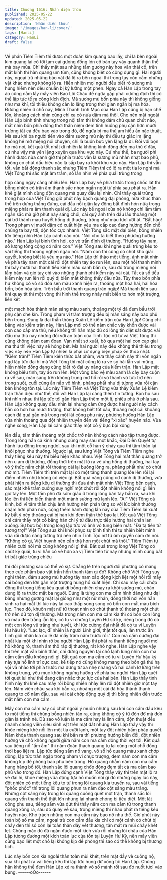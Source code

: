 ```yaml
---
title: Chương 1616: Nhân diện thứu
published: 2025-05-22
updated: 2025-05-22
description: 'Nhân diện thứu'
image: '/images/han-li/cover/'
tags: [HanLi]
category: HanLi
draft: false
---
```


Về phần Tiêm Tiêm thì được một đoàn kim quang bao lấy, chỉ là
bên ngoài kim quang lại có tới tám cái gương đồng lớn cỡ bàn tay
vây quanh thân thể mà bay múa. Chỉ thấy mặt sau những tấm
gương này hoa văn thái cổ, trên mặt kính thì hàn quang um tùm,
cũng không biết có công dụng gì.
Hai người này, ngoại trừ những bảo vật đã lộ ra bên ngoài thì
trong tay còn cầm nhứng vật khác nhưng không lộ ra. Hiển nhiên
mọi người đều biết rõ sương mù hung hiểm nên đều chuẩn bị kỹ
lưỡng một phen. Ngay cả Hàn Lập trong tay áo cũng nắm lấy mấy
viên Bạo Lôi Châu để ngừa gặp phải cường địch thì có thể lập tức
tế ra công kích địch.
Mà sương mù bốn phía này thì không giống như ma khí, tối thiểu
không cần lo lắng trong thời gian ngắn bị ma hóa. Đương nhiên ở
chỗ này, Minh Thanh Linh Mục của Hàn Lập cũng bị hạn chế lớn,
khoảng cách nhìn cũng chỉ xa có nửa dặm mà thôi. Cho nên mặt
ngoài Hàn Lập bĩnh tĩnh nhưng trong nội tâm thì không dám chủ
quan chút nào, mắt nhìn bốn phía đồng thời thần niệm đem tình
huống phụ cận hơn mười trượng tất cả đều bao vào trong đó, để
ngừa bị ma thú am hiểu ẩn nặc thuật.
Mà sau khi ba người tiến vào đám sương mù này thì đều tự giác
im lặng không hề mở miệng nói chuyện, chỉ là buồn bực yên lặng
là đi. Đối với bọn họ mà nói, kết quả tốt nhất dĩ nhiên là không
kinh động đến ma thú ở đây, cứ như vậy mà yên lặng xuyên qua
khu vực này.
Cứ như thế, ba người phi hành được nửa canh giờ thì phía trước
vẫn là sương mù nhàn nhạt bao phủ, không có chút dấu hiệu nào
là sắp bay ra khỏi khu vực này. Hàn Lập thì vẫn tốt, vẫn bất động
thanh sắc nhưng Tiêm Tiêm thì có lộ ra một tia lo nghĩ mà Việt
Tông thì sắc mặt âm trầm, số lần nhìn về phía quái trùng trong

hộp càng ngày càng nhiều lên.
Hàn Lập bay về phía trước trong chốc lát thì bỗng nhiên có trận
âm thanh sắc nhọn ngắn ngủi từ phía sau phát ra. Hắn khẽ giật
mình dừng độn quang mà quay đầu lại nhìn. Chỉ thấy quái trùng
trong hộp của Việt Tông giờ phút này bạch quang đại phóng, nửa
khúc thân thể trên dựng thẳng đứng, cái đầu nổi giận lay động bất
định hơn nữa trong miệng phát ra âm thanh quái dị.
Lúc này bề ngoài của nó không chỉ lấm tấm ngân sắc mà giờ phút
này sáng chói, cái quỷ ảnh trên đầu lâu thoáng một cái trở thành
màu huyết hồng dị thượng, trông như máu tươi ướt át.
"Bất hảo! Trong phạm vị mười dặm có xuất hiện yêu ma cấp cao
đang hướng đến chỗ chúng ta bay tới, độn tốc cực nhanh. Việt
Tông sắc mặt đại biến, bỗng nhiên lớn tiếng nhìn Hàn Lập cảnh
cáo nói.
"Nói cho ta biết theo phương hướng nào."
Hàn Lập lại bình tĩnh hỏi, có vẻ trấn định dị thường.
"Hướng tây nam, số lượng tổng cộng có năm con."
Việt Tông sau khi nghe quái trùng kêu to vài tiếng thì thoáng
nghẹn ngào nói.
"Năm con thì cũng có chút khó giải quyết, không biết là yêu ma
nào."
Hàn Lập thì thào một tiếng, ánh mắt nhìn về phía tây nam một cái
rồi đột nhiên tay áo run lên, sau một hồi thanh minh thì bảy mươi
hai thanh tiểu kiếm màu xanh bắn ra, sau đó trong miệng nói lầm
bầm và giơ tay chỉ vào những thanh phi kiếm này vài cái. Tất cả
số tiểu kiếm này run lên rồi quỷ dị biến mất không thấy đâu nữa.
Tùy theo bốn phía hư không có vô số đóa sen màu xanh hiện ra,
thoáng một hóa hai, hai hóa bốn, bốn hóa tám. Trên bầu trời
thanh quang tràn ngập! Mà thanh liên sau khi quay tít thì một
vòng thì hình thể trong nháy mắt biến to hơn một trượng, liên kết

một mạch hóa thành màn sáng màu xanh, thoáng một tý đã đem
bầu trời phụ cận che kín. Trong phạm vi trăm trượng đều bị màn
sáng này bao phủ bên trong.
Đúng là đại thần thông Xuân Lệ kiếm trận của Hàn Lập!
Cũng chỉ bằng vào kiếm trận này, Hàn Lập mới có thể nắm chắc
vây khốn được vài con cao cấp ma thú, nếu không thì hắn mặc dù
có lòng tin diệt sát được vài đầu ma thú này nhưng đối với an toàn
của Tinh Tộc nữ tử và Việt Tông thì cũng không dám cam đoan.
Vạn nhất sơ xuất, bỏ qua một hai con cao giai ma thú thì việc này
sẽ hỏng bét.
Mà hai người này đều không thể thiếu trong việc này nên Hàn Lập
tự nhiên là phải sử dụng biện pháp ổn thỏa nhất.
"Kiếm trận!"
Tiêm Tiêm kiến thức bất phàm, vừa thấy cảnh này thì vốn ngẩn
ngơ lập tức đại hỉ mà Việt Tông thì mặt cũng lộ ra vẻ sợ hãi lẫn
vui mừng, hiển nhiên đồng dạng cũng biết rõ đại uy năng của
kiếm trận.
Hàn Lập mặt không biểu tình, tay áo run lên. Một vòng bảo vệ
màu xanh lá cây bay cuộn ra về sau, màn sáng trên không trung
mơ hồ rồi vô thanh vô tức trở nên trong suốt, cuối cùng ẩn nấp vô
hình, phảng phất như dị tượng vừa rồi căn bản không tồn tại.
Lúc này Tiêm Tiêm và Việt Tông vừa thấy Xuân Lệ kiếm trận thần
diệu như thế, đối với Hàn Lập lại càng thêm tin tưởng. Bọn họ sau
khi nhìn nhau thì lập tức tới gần Hàn Lập thêm một ít, phiêu phù ở
phía sau.
Hàn Lập không quay đầu nhìn lại nhưng cảm ứng được hai người
này cách hắn có hơn hai mươi trượng, thật không biết tốt xấu,
thoáng một cái khoảng cách đã quá gần mà trong một lát công
phu này, phương hướng Hàn Lập vừa nhìn thoáng qua đột nhiên
truyền đến vài tiếng "xì xào" huyên náo.
Vừa nghe xong, Hàn Lập lại cảm giác thấy một cỗ ý bực bội xông

lên đầu, tâm thần thoáng một chốc trở nên không cách nào tập
trung được. Trong lòng hắn cả kinh nhưng cũng may sau một
khắc, Đại Diễn Quyết tự hành lưu động trong người, sau khi một
cỗ hàn ý chảy qua thì tâm thần lại khôi phục như thường. Ngược
lại, sau lưng Việt Tông và Tiêm Tiêm nghe thấy tiếng kêu này thì
biểu hiện khác nhau.
Việt Tông hai mắt thần quang trở nên u ám dị thường, đồng thời
trên mặt lộ ra vẻ ửng hồng dị thường, hai tay vô ý thức nắm chặt
rồi thoáng cái lại buông lỏng ra, phảng phất như có chút mờ mịt.
Tiêm Tiêm thì trên mặt lại có một tầng thanh quang lóe lên rồi lại
điềm nhiên như không có việc gì.
Bất quá nàng cũng cơ cảnh dị thường, vừa phát hiện ra tiếng kêu
dị thường thì đưa ánh mắt nhìn Việt Tông bên cạnh, sắc mặt khẽ
trầm xuống suy nghĩ một chút rồi đột nhiên không nói gì liền giơ
tay lên. Một tấm phù đã sớm giấu ở trong lòng bàn tay bắn ra, sau
khi lóe lên thì liền biến thành một mảnh sương mù lạnh lẽo.
"A!"
Việt Tông cả kinh, bởi vì tâm thần chịu ảnh hưởng nên phản ứng
so với lúc bình thường chậm hơn phân nửa, cộng thêm hành động
lần này của Tiêm Tiêm lại xuất kỳ bất ý nên thoáng cái bị hàn khí
đem thân thể bao lại. Kết quả Việt Tông chỉ cảm thấy một cỗ băng
hàn chi ý từ đầu trực tiếp hướng hai chân lan xuống. Sự bực bội
trong lòng lập tức vô ảnh vô tung biến mất.
"Đa tạ tiên tử tương trợ!"
Việt Tông sua khi khôi phục sự bình tĩnh thì tự nhiên biết mình
vừa rồi được nàng tương trợ nên nhìn Tinh Tộc nữ tử ôm quyền
cảm ơn nói.
"Không có gì, Việt huynh nên cẩn thậ hơn một chút mà thôi."
Tiêm Tiêm tự nhiên cười nói mà cũng không nói gì thê.
Bất quá trong lòng Việt Tông có chút kỳ quái, tu vi hắn có vẻ hơn
xa vị Tiêm tiên tử này nhưng mình cũng bất tri bất giác trúng chiêu

thì đối phương sao có thể vô sự. Chẳng lẽ trên người đối phương
có mang theo cực phẩm bảo vật trấn hồn thanh tâm gì đó?
Không chờ Việt Tông suy nghĩ thêm, đám sương mù hướng tây
nam xáo động kịch liệt một hồi rồi mấy cái bóng đen lớn gần một
trượng hùng hổ xuất hiện. Chỉ sau mấy cái chớp động thì trong
tiếng kêu quái dị bỗng nhiên chạy ra khỏi sương mù, chân dung lộ
ra trước mặt ba người. Đúng là từng con ma cầm hình dáng như
đại bàng nhưng gương mặt lại giống như một nữ nhân, đồng thời
nơi vốn hẳn sinh ra hai mắt thì lúc này lại cao thấp song song có
bốn con mắt màu bích lục. Theo đó, khuôn mặt nữ tử thoạt nhìn
có chút thanh tú thoáng một chút trở nên dữ tợn dị thường.
Mà trong năm con ma cầm kia thì có bốn con lông vũ màu đen
trắng lẫn lộn, có tu vi chừng Luyện Hư sơ kỳ, riêng trong đó có
một con lông vũ trắng như tuyết, khí tức cường đại nhất đã có tu
vi Luyện Hư hậu kỳ.
"Lạc lạc, dĩ nhiên là người Linh giới, thật tốt quá, lần trước ăn
Linh giới nhân kia có lẽ đã mấy trăm năm trước rồi."
Con ma cầm cường đại nhất kia một khi nhìn rõ ba người Hàn Lập
thì phát ra thanh tiếng người mơ hồ không rõ, thanh âm thô ráp dị
thường, rất khó nghe. Hàn Lập nghe vậy thì trên mặt vẫn bình
thản, chỉ đứng nguyên tại chỗ lạnh lùng nhìn con ma cầm cầm
đầu không nói gì.
Bất quá con ma cầm có tu vi Luyện Hư hậu kỳ này tựa hồ linh trí
cực cao, kế tiếp nó cũng không mang theo bốn gã thủ hạ vội vã
nhào tới phía trước mà đứng từ xa nhẹ nhàng vỗ hai cánh lơ lửng
trên không trung, yêu mục không ngừng hướng về phía ba người
Hàn Lập quét tới quét lui như thể đang cân nhắc thực lực của hai
bên.
Hàn Lập thấy tình hình này thì khẽ cau mày rồi bỗng nhiên nhảy
lên rồi đột nhiên giơ một tay lên. Năm viên châu sau khi bắn ra,
nhoáng một cái đã hóa thành thanh quang to cỡ nắm đấu, sau vài
cái chớp động quỷ dị thì bỗng nhiên đến trước mặt năm con ma
cầm.

Mấy con ma cầm này có chút ngoài ý muốn nhưng sau khi con
cầm đầu kêu to một tiếng thì chúng bỗng nhiên tản ra, cũng
không có ý tứ đón đỡ mà đơn giản là tránh né. Dù sao vô luận là
ma cầm hay là linh cầm, độn thuật đều nhanh chóng viễn siêu
sinh vật trên mặt đất nhưng Hàn Lập thấy vậy thì khóe miệng khẽ
nổi lên một tia cười lạnh, một tay đột nhiên bấm pháp quyết. Năm
khỏa thanh quang sau khi bắn ra thì phương hướng biến đổi, đột
nhiên hướng về chỗ không người giữa năm con ma cầm đồng thời
vọt tới.
Kết quả sau tiếng nổ "ầm ầm" thì năm đoàn thạch quang tụ lại
cùng một chỗ đồng thời bạo liệt ra. Lập tức tiếng sấm nổ vang, vô
số hồ quang màu xanh chớp động, lập tức tràn ngập trong phạm
vi chục trượng, đem năm con ma cầm không kịp đề phòng bao
phủ bên trong.
Hồ quang nhằm năm con ma cầm hung hăng bổ tới, thanh sắc lôi
quang chớp động đem tất cả ma cầm bao phủ vào trong đó. Hàn
Lập đứng cạnh Việt Tông thấy vậy thì trên mặt lộ ra vẻ đại hỉ,
khóe miệng vừa động tựa hồ muốn nói gì đó nhưng ngay lúc này,
đột nhiên có một tiếng kêu to từ trong lôi quang kia truyền ra, sau
vài tiếng "phốc phốc" thì trong lôi quang phun ra năm đạo cột
sáng màu trắng.
Những cột sáng này trong lôi quang cuồng quét một trận, thanh
sắc lôi quang vốn thanh thế thật lớn nhưng lại nhanh chóng bị tiêu
diệt. Một lát công phu sau, tiếng sấm vừa dứt thì thấy năm con
ma cầm từ trong thanh quang xông ra, sau đó quay về sau, trong
miệng thi nhau phát ra tiếng kêu huyên náo.
Khó trách những con ma cầm này bạo nộ như thế. Giờ phút này
toàn bộ số ma cầm, ngoại trừ con cầm đầu kia chỉ có một cánh có
chút bị cháy đen thì số còn lại toàn thân đầy vết thương, tản mát
ra mùi cháy khét lẹt.
Chúng mặc dù đã ngăn được một kích vừa rồi nhưng lôi châu của
Hàn Lập tương đương một kích toàn lực của tồn tại Luyện Hư Kỳ,
nên mấy viên cùng bạo liệt một chỗ lại không kịp đề phòng thì sao
có thể không bị thương tích.

Lúc này bốn con kia ngoài thân toàn mùi khét, trên mặt đầy vẻ
cuồng nộ, sua khi phát ra vài tiếng kêu thì lập tức hung dữ xống
tới Hàn Lập. Chúng hân không thể đem Hàn Lập xé ra thành vô
số mảnh rồi sau đó nuốt tươi vào bụng.
------oOo------
